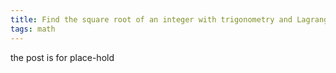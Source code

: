 ```yaml
---
title: Find the square root of an integer with trigonometry and Lagrange's four-square theorem
tags: math
---
```


the post is for place-hold
